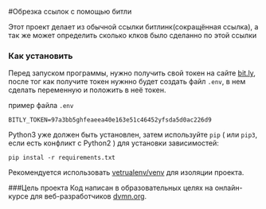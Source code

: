 #Обрезка ссылок с помощью битли

Этот проект делает из обычной ссылки битлинк(сокращённая ссылка), а так же может определить сколько клков было сделанно по этой ссылки 

### Как установить
Перед запуском программы, нужно получить свой токен на сайте [bit.ly](https://bitly.com), после тог как получите токен нужнно будет создать файл `.env`, в нем сделать переменную и положить в неё токен.

пример файла `.env`
```
BITLY_TOKEN=97a3bb5ghfeaeea40e163e51c46452yfsda5d0ac226d9
```


Python3 уже должен быть установлен,
затем используйте `pip` ( или `pip3`, если есть конфликт с Python2 ) для установки зависимостей:
```
pip instal -r requirements.txt
```
Рекомендуется использовать [vetrualenv/venv](https://pypi.org/project/python-dotenv/0.9.1/) для изоляции проекта.

###Цель проекта
Код написан в образовательных целях на онлайн-курсе для веб-разработчиков [dvmn.org](https://dvmn.org).


